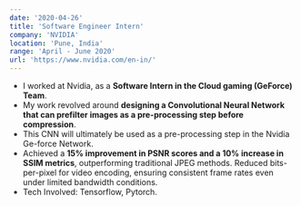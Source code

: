 ```yaml
---
date: '2020-04-26'
title: 'Software Engineer Intern'
company: 'NVIDIA'
location: 'Pune, India'
range: 'April - June 2020'
url: 'https://www.nvidia.com/en-in/'
---
```


- I worked at Nvidia, as a **Software Intern in the Cloud gaming (GeForce) Team**.
- My work revolved around **designing a Convolutional Neural Network that can prefilter images as a pre-processing step before compression**.
- This CNN will ultimately be used as a pre-processing step in the Nvidia Ge-force Network.
- Achieved a **15% improvement in PSNR scores and a 10% increase in SSIM metrics**, outperforming traditional JPEG methods. Reduced bits-per-pixel for video encoding, ensuring consistent frame rates even under limited bandwidth conditions.
- Tech Involved: Tensorflow, Pytorch.

